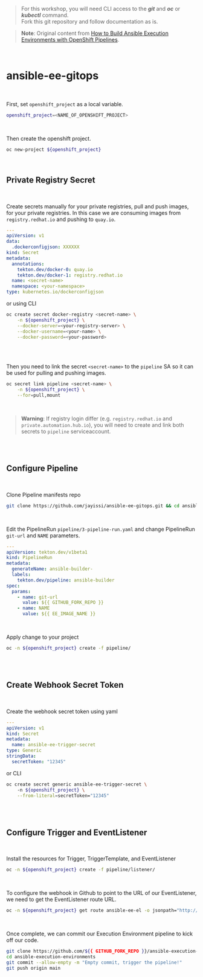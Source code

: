 >
> For this workshop, you will need CLI access to the **_git_** and **_oc_** or **_kubectl_** command.<br>
> Fork this git repository and follow documentation as is.
>

> **Note**: 
> Original content from [How to Build Ansible Execution Environments with OpenShift Pipelines](https://cloud.redhat.com/blog/how-to-build-ansible-execution-environments-with-openshift-pipelines).

<br />

# ansible-ee-gitops

<br />


First, set `openshift_project` as a local variable.

```bash
openshift_project=<NAME_OF_OPENSHIFT_PROJECT>
```

<br />

Then create the openshift project.
```bash
oc new-project ${openshift_project}
```

<br />

## Private Registry Secret

<br />


Create secrets manually for your private registries, pull and push images, for your private registries.
In this case we are consuming images from `registry.redhat.io` and pushing to `quay.io`.
```yaml
---
apiVersion: v1
data:
  .dockerconfigjson: XXXXXX
kind: Secret
metadata:
  annotations:
    tekton.dev/docker-0: quay.io
    tekton.dev/docker-1: registry.redhat.io
  name: <secret-name>
  namespace: <your-namespace>
type: kubernetes.io/dockerconfigjson
```

or using CLI
```bash
oc create secret docker-registry <secret-name> \
    -n ${openshift_project} \
    --docker-server=<your-registry-server> \
    --docker-username=<your-name> \
    --docker-password=<your-password>
```

<br /><br />


Then you need to link the secret `<secret-name>` to the `pipeline` SA so it can be used for pulling and pushing images.
```bash
oc secret link pipeline <secret-name> \
    -n ${openshift_project} \
    --for=pull,mount
```

<br />


> **Warning**: 
> If registry login differ (e.g. `registry.redhat.io` and `private.automation.hub.io`),
> you will need to create and link both secrets to `pipeline` serviceaccount.

<br /><br />

## Configure Pipeline

<br />

Clone Pipeline manifests repo
```bash
git clone https://github.com/jayissi/ansible-ee-gitops.git && cd ansible-ee-gitops
```

<br />

Edit the PipelineRun `pipeline/3-pipeline-run.yaml` and change PipelineRun `git-url` and `NAME` parameters.
```yaml
---
apiVersion: tekton.dev/v1beta1
kind: PipelineRun
metadata:
  generateName: ansible-builder-
  labels:
    tekton.dev/pipeline: ansible-builder
spec:
  params:
    - name: git-url
      value: ${{ GITHUB_FORK_REPO }}
    - name: NAME
      value: ${{ EE_IMAGE_NAME }}
```

<br />

Apply change to your project
```bash
oc -n ${openshift_project} create -f pipeline/
```

<br /><br />

## Create Webhook Secret Token

<br />

Create the webhook secret token using yaml
```yaml
---
apiVersion: v1
kind: Secret
metadata:
  name: ansible-ee-trigger-secret
type: Generic
stringData:
  secretToken: "12345"
```

or CLI
```bash
oc create secret generic ansible-ee-trigger-secret \ 
    -n ${openshift_project} \
    --from-literal=secretToken="12345"
```

<br /><br />


## Configure Trigger and EventListener

<br />

Install the resources for Trigger, TriggerTemplate, and EventListener
```bash
oc -n ${openshift_project} create -f pipeline/listener/
```

<br />


To configure the webhook in Github to point to the URL of our EventListener, we need to get the EventListener route URL.
```bash
oc -n ${openshift_project} get route ansible-ee-el -o jsonpath="http://{.spec.host}{'\n'}"
```

<br />


Once complete, we can commit our Execution Environment pipeline to kick off our code.
```bash
git clone https://github.com/${{ GITHUB_FORK_REPO }}/ansible-execution-environments.git
cd ansible-execution-environments
git commit --allow-empty -m "Empty commit, trigger the pipeline!"
git push origin main
```
